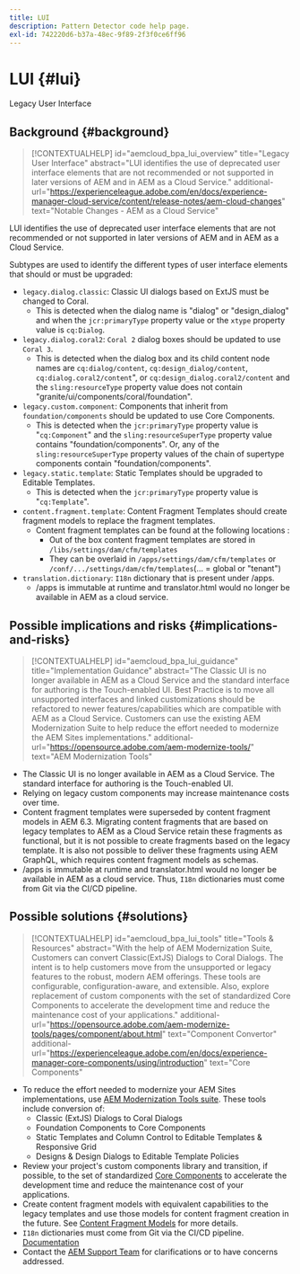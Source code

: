 ```yaml
---
title: LUI
description: Pattern Detector code help page.
exl-id: 742220d6-b37a-48ec-9f89-2f3f0ce6ff96
---
```

# LUI {#lui}

Legacy User Interface

## Background {#background}

>[!CONTEXTUALHELP]
>id="aemcloud_bpa_lui_overview"
>title="Legacy User Interface"
>abstract="LUI identifies the use of deprecated user interface elements that are not recommended or not supported in later versions of AEM and in AEM as a Cloud Service."
>additional-url="https://experienceleague.adobe.com/en/docs/experience-manager-cloud-service/content/release-notes/aem-cloud-changes" text="Notable Changes - AEM as a Cloud Service"

LUI identifies the use of deprecated user interface elements that are not recommended or not supported in later versions of AEM and in AEM as a Cloud Service.

Subtypes are used to identify the different types of user interface elements that should or must be upgraded:

* `legacy.dialog.classic`: Classic UI dialogs based on ExtJS must be changed to Coral.
  * This is detected when the dialog name is "dialog" or "design_dialog" and when
  the `jcr:primaryType` property value or the `xtype` property value is `cq:Dialog`.
* `legacy.dialog.coral2`: `Coral 2` dialog boxes should be updated to use `Coral 3`.
  * This is detected when the dialog box and its child content node names are `cq:dialog/content`,
  `cq:design_dialog/content`, `cq:dialog.coral2/content`", or `cq:design_dialog.coral2/content`
  and the `sling:resourceType` property value does not contain
  "granite/ui/components/coral/foundation".
* `legacy.custom.component`: Components that inherit from `foundation/components` should be updated to use Core Components.
  * This is detected when the `jcr:primaryType` property value is "`cq:Component`" and the
  `sling:resourceSuperType` property value contains "foundation/components". Or, any of the
  `sling:resourceSuperType` property values of the chain of supertype components contain
  "foundation/components".
* `legacy.static.template`: Static Templates should be upgraded to Editable Templates.
  * This is detected when the `jcr:primaryType` property value is "`cq:Template`".
* `content.fragment.template`: Content Fragment Templates should create fragment models to replace the fragment templates.
  * Content fragment templates can be found at the following locations : 
    * Out of the box content fragment templates are stored in `/libs/settings/dam/cfm/templates`
    * They can be overlaid in  `/apps/settings/dam/cfm/templates`  or  `/conf/.../settings/dam/cfm/templates`(... = global or "tenant")
* `translation.dictionary`: `I18n` dictionary that is present under /apps.
    * /apps is immutable at runtime and translator.html would no longer be available in AEM as a cloud service.
  
## Possible implications and risks {#implications-and-risks}

>[!CONTEXTUALHELP]
>id="aemcloud_bpa_lui_guidance"
>title="Implementation Guidance"
>abstract="The Classic UI is no longer available in AEM as a Cloud Service and the standard interface for authoring is the Touch-enabled UI. Best Practice is to move all unsupported interfaces and linked customizations should be refactored to newer features/capabilities which are compatible with AEM as a Cloud Service. Customers can use the existing AEM Modernization Suite to help reduce the effort needed to modernize the AEM Sites implementations."
>additional-url="https://opensource.adobe.com/aem-modernize-tools/" text="AEM Modernization Tools"

* The Classic UI is no longer available in AEM as a Cloud Service. The standard interface for authoring is the Touch-enabled UI.
* Relying on legacy custom components may increase maintenance costs over time.
* Content fragment templates were superseded by content fragment models in AEM 6.3. Migrating content fragments that are based on legacy templates to AEM as a Cloud Service retain these fragments as functional, but it is not possible to create fragments based on the legacy template. It is also not possible to deliver these fragments using AEM GraphQL, which requires content fragment models as schemas.
* /apps is immutable at runtime and translator.html would no longer be available in AEM as a cloud service. Thus, `I18n` dictionaries must come from Git via the CI/CD pipeline.

## Possible solutions {#solutions}

>[!CONTEXTUALHELP]
>id="aemcloud_bpa_lui_tools"
>title="Tools & Resources"
>abstract="With the help of AEM Modernization Suite, Customers can convert Classic(ExtJS) Dialogs to Coral Dialogs. The intent is to help customers move from the unsupported or legacy features to the robust, modern AEM offerings. These tools are configurable, configuration-aware, and extensible. Also, explore replacement of custom components with the set of standardized Core Components to accelerate the development time and reduce the maintenance cost of your applications."
>additional-url="https://opensource.adobe.com/aem-modernize-tools/pages/component/about.html" text="Component Convertor"
>additional-url="https://experienceleague.adobe.com/en/docs/experience-manager-core-components/using/introduction" text="Core Components"

* To reduce the effort needed to modernize your AEM Sites implementations, use [AEM Modernization Tools suite](https://opensource.adobe.com/aem-modernize-tools/). These tools include conversion of:
  * Classic (ExtJS) Dialogs to Coral Dialogs
  * Foundation Components to Core Components
  * Static Templates and Column Control to Editable Templates & Responsive Grid
  * Designs & Design Dialogs to Editable Template Policies
* Review your project's custom components library and transition, if possible, to the set of standardized [Core Components](https://experienceleague.adobe.com/en/docs/experience-manager-core-components/using/introduction) to accelerate the development time and reduce the maintenance cost of your applications.
* Create content fragment models with equivalent capabilities to the legacy templates and use those models for content fragment creation in the future. See [Content Fragment Models](https://experienceleague.adobe.com/en/docs/experience-manager-65/content/assets/content-fragments/content-fragments-models) for more details.
* `I18n` dictionaries must come from Git via the CI/CD pipeline. [Documentation](https://experienceleague.adobe.com/en/docs/experience-manager-cloud-service/content/release-notes/aem-cloud-changes#apps-libs-immutable)
* Contact the [AEM Support Team](https://helpx.adobe.com/enterprise/using/support-for-experience-cloud.html) for clarifications or to have concerns addressed.
